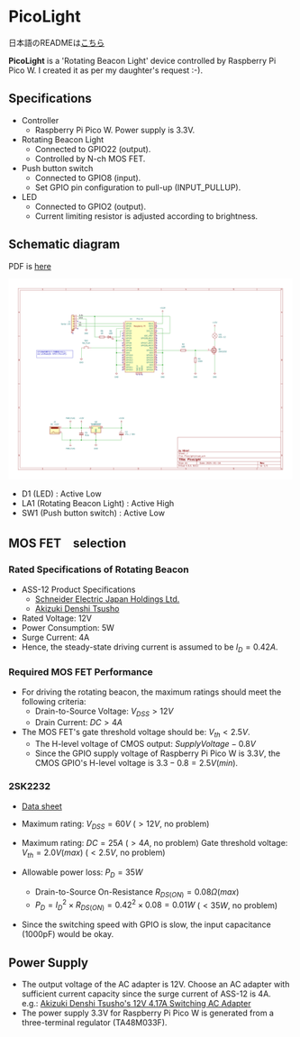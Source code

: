 # PicoLight

日本語のREADMEは[こちら](./README_ja.md)

**PicoLight** is a 'Rotating Beacon Light' device controlled by Raspberry Pi Pico W. I created it as per my daughter's request :-).

## Specifications

- Controller
  - Raspberry Pi Pico W. Power supply is 3.3V.
- Rotating Beacon Light
  - Connected to GPIO22 (output).
  - Controlled by N-ch MOS FET.
- Push button switch
  - Connected to GPIO8 (input).
  - Set GPIO pin configuration to pull-up (INPUT_PULLUP).
- LED
  - Connected to GPIO2 (output).
  - Current limiting resistor is adjusted according to brightness.

## Schematic diagram

PDF is [here](./KiCad/PicoLight.pdf)

![](./KiCad/PicoLight.svg)

- D1 (LED) : Active Low
- LA1 (Rotating Beacon Light) : Active High
- SW1 (Push button switch) : Active Low

## MOS FET　selection

### Rated Specifications of Rotating Beacon

- ASS-12 Product Specifications
  - [Schneider Electric Japan Holdings Ltd.](https://www.proface.com/ja/product/signaling/beacon/ass)
  - [Akizuki Denshi Tsusho](https://akizukidenshi.com/goodsaffix/ass-12.pdf)
- Rated Voltage: 12V
- Power Consumption: 5W
- Surge Current: 4A
- Hence, the steady-state driving current is assumed to be $I_D=0.42A$.

### Required MOS FET Performance
- For driving the rotating beacon, the maximum ratings should meet the following criteria:
  - Drain-to-Source Voltage: $V_{DSS} > 12V$
  - Drain Current: $DC > 4A$
- The MOS FET's gate threshold voltage should be: $V_{th} < 2.5V$.
  - The H-level voltage of CMOS output: $Supply Voltage - 0.8V$
  - Since the GPIO supply voltage of Raspberry Pi Pico W is $3.3V$, the CMOS GPIO's H-level voltage is $3.3-0.8=2.5V(min)$.

### 2SK2232

- [Data sheet](https://toshiba.semicon-storage.com/info/2SK2232_datasheet_ja_20090929.pdf?did=13451&prodName=2SK2232)

- Maximum rating: $V_{DSS} = 60V$ ($> 12V$, no problem)
- Maximum rating: $DC = 25A$ ($> 4A$, no problem)
Gate threshold voltage: $V_{th} = 2.0V (max)$ ($< 2.5V$, no problem)
- Allowable power loss: $P_D = 35W$
  - Drain-to-Source On-Resistance $R_{DS(ON)} = 0.08\Omega (max)$
  - $P_D = {I_D}^2 \times R_{DS(ON)} = 0.42^2 \times 0.08 = 0.01W$ ($< 35W$, no problem)
- Since the switching speed with GPIO is slow, the input capacitance (1000pF) would be okay.

## Power Supply

- The output voltage of the AC adapter is 12V. Choose an AC adapter with sufficient current capacity since the surge current of ASS-12 is 4A.  
  e.g.: [Akizuki Denshi Tsusho's 12V 4.17A Switching AC Adapter](https://akizukidenshi.com/download/ds/litone/lte50es.pdf)
- The power supply 3.3V for Raspberry Pi Pico W is generated from a three-terminal regulator (TA48M033F).
